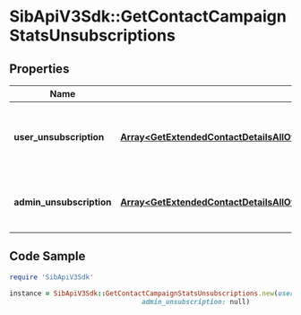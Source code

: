 # SibApiV3Sdk::GetContactCampaignStatsUnsubscriptions

## Properties

Name | Type | Description | Notes
------------ | ------------- | ------------- | -------------
**user_unsubscription** | [**Array&lt;GetExtendedContactDetailsAllOfStatisticsUnsubscriptionsUserUnsubscription&gt;**](GetExtendedContactDetailsAllOfStatisticsUnsubscriptionsUserUnsubscription.md) | Contact has unsubscribed via the unsubscription link in the email | 
**admin_unsubscription** | [**Array&lt;GetExtendedContactDetailsAllOfStatisticsUnsubscriptionsAdminUnsubscription&gt;**](GetExtendedContactDetailsAllOfStatisticsUnsubscriptionsAdminUnsubscription.md) | Contact has been unsubscribed from the administrator | 

## Code Sample

```ruby
require 'SibApiV3Sdk'

instance = SibApiV3Sdk::GetContactCampaignStatsUnsubscriptions.new(user_unsubscription: null,
                                 admin_unsubscription: null)
```


